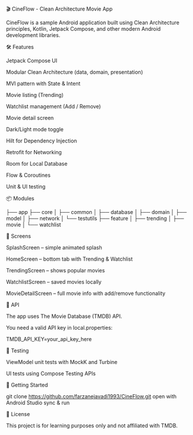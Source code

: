 🎬 CineFlow - Clean Architecture Movie App

CineFlow is a sample Android application built using Clean Architecture principles, Kotlin, Jetpack Compose, and other modern Android development libraries.

🛠️ Features

Jetpack Compose UI

Modular Clean Architecture (data, domain, presentation)

MVI pattern with State & Intent

Movie listing (Trending)

Watchlist management (Add / Remove)

Movie detail screen

Dark/Light mode toggle

Hilt for Dependency Injection

Retrofit for Networking

Room for Local Database

Flow & Coroutines

Unit & UI testing

📦 Modules

├── app
├── core
│   ├── common
│   ├── database
│   ├── domain
│   ├── model
│   ├── network
│   └── testutils
├── feature
│   ├── trending
│   ├── movie
│   └── watchlist

📱 Screens

SplashScreen – simple animated splash

HomeScreen – bottom tab with Trending & Watchlist

TrendingScreen – shows popular movies

WatchlistScreen – saved movies locally

MovieDetailScreen – full movie info with add/remove functionality

🔑 API

The app uses The Movie Database (TMDB) API.

You need a valid API key in local.properties:

TMDB_API_KEY=your_api_key_here

🧪 Testing

ViewModel unit tests with MockK and Turbine

UI tests using Compose Testing APIs


🚀 Getting Started

git clone https://github.com/farzanejavadi1993/CineFlow.git
open with Android Studio
sync & run

📄 License

This project is for learning purposes only and not affiliated with TMDB.

